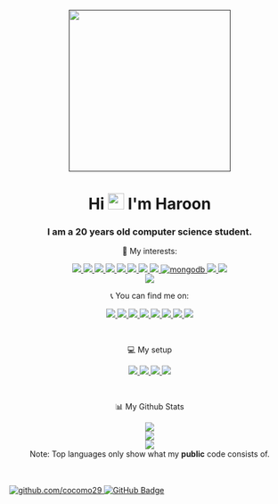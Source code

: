 <p align="center" > 
    <a href="" target="_blank"> <img height="290px"src="https://cdn.discordapp.com/attachments/818827898345095168/914910312271073311/unknown.png"/> </a>
<p/>



<h1 align="center">Hi <img src="https://raw.githubusercontent.com/MartinHeinz/MartinHeinz/master/wave.gif" width=29px"> I'm Haroon</h1>
<h3 align="center">I am a 20 years old computer science student.</h3>



<p align="center"> 🚀 My interests:</p>

<p align="center"> 
    <a href="" target="_blank"> <img src="https://img.shields.io/badge/Python-FFD43B?style=for-the-badge&logo=python&logoColor=darkgreen"/> </a>
    <a href="" target="_blank"> <img  src="https://img.shields.io/badge/Django-092E20?style=for-the-badge&logo=django&logoColor=green"/> </a>  
    <a href="" target="_blank"> <img src="https://img.shields.io/badge/MongoDB-4EA94B?style=for-the-badge&logo=mongodb&logoColor=white"/> </a> 
    <a href="" target="_blank"> <img src="https://img.shields.io/badge/Dart-0175C2?style=for-the-badge&logo=dart&logoColor=white"/> </a> 
    <a href="" target="_blank"> <img src="https://img.shields.io/badge/HTML5-E34F26?style=for-the-badge&logo=html5&logoColor=white"/> </a> 
    <a href="" target="_blank"> <img src="https://img.shields.io/badge/CSS3-1572B6?style=for-the-badge&logo=css3&logoColor=white"/> </a> 
    <a href="" target="_blank"> <img src="https://img.shields.io/badge/JavaScript-323330?style=for-the-badge&logo=javascript&logoColor=F7DF1E"/> </a> 
    <a href="" target="_blank"> <img src="https://img.shields.io/badge/React-20232A?style=for-the-badge&logo=react&logoColor=61DAFB"/> </a> 
    <a href="" target="_blank"> <img src="https://img.shields.io/badge/Unity-100000?style=for-the-badge&logo=unity&logoColor=white" alt="mongodb"  /> </a>  
    <a href="" target="_blank"> <img src="https://img.shields.io/badge/C%23-239120?style=for-the-badge&logo=c-sharp&logoColor=white"/> </a>
    <a href="" target="_blank"> <img src="https://img.shields.io/badge/.NET-512BD4?style=for-the-badge&logo=dotnet&logoColor=white"/> </a> 
    </br>
        <a href="" target="_blank"> <img src="https://img.shields.io/badge/Kali_Linux-557C94?style=for-the-badge&logo=kali-linux&logoColor=white"/> </a>
   
   
    

<br/>

<p align="center">   📞 You can find me on:</p>
<p align="center"> 
    <a href="https://discordapp.com/users/558261366776004648/" target="_blank"> <img src="https://img.shields.io/badge/Discord-7289DA?style=for-the-badge&logo=discord&logoColor=white"/> </a>
    <a href="https://www.facebook.com/haroon.abbasi.5055" target="_blank"> <img src="	https://img.shields.io/badge/Facebook-1877F2?style=for-the-badge&logo=facebook&logoColor=white"/> </a>
    <a href="https://www.instagram.com/hahaha._.haroon/" target="_blank"> <img src="https://img.shields.io/badge/Instagram-E4405F?style=for-the-badge&logo=instagram&logoColor=white"/> </a> 
    <a href="https://www.reddit.com/user/cocomo29/" target="_blank"> <img src="https://img.shields.io/badge/Reddit-FF4500?style=for-the-badge&logo=reddit&logoColor=white"/> </a> 
    <a href="https://codeforces.com/profile/cocomo29" target="_blank"> <img src="	https://img.shields.io/badge/Codeforces-445f9d?style=for-the-badge&logo=Codeforces&logoColor=white"/> </a> 
    <a href="https://open.spotify.com/user/l6r14501yuiuymdirya4rj8ec" target="_blank"> <img src="https://img.shields.io/badge/Spotify-1ED760?&style=for-the-badge&logo=spotify&logoColor=white"/> </a> 
    <a href="https://steamcommunity.com/id/cocomo29/" target="_blank"> <img src="https://img.shields.io/badge/Steam-000000?style=for-the-badge&logo=steam&logoColor=white"/> </a> 
    <a href="https://www.linkedin.com/in/haroon-abbasi-uitu/" target="_blank"> <img src="https://img.shields.io/badge/LinkedIn-0077B5?style=for-the-badge&logo=linkedin&logoColor=white"/> </a> 
    
</p>


<!-- rafay == smol -->



<br/>

<p align="center">  💻 My setup</p>
<p align="center"> 
    <a href="" target="_blank"> <img src="https://img.shields.io/badge/Windows-0078D6?style=for-the-badge&logo=windows&logoColor=white"/> </a>
    <a href="" target="_blank"> <img src="https://img.shields.io/badge/Intel-Core_i5_8th-0071C5?style=for-the-badge&logo=intel&logoColor=white"/> </a>
    <a href="" target="_blank"> <img src="https://img.shields.io/badge/AMD-Radeon_RX_570-ED1C24?style=for-the-badge&logo=amd&logoColor=white"/> </a> 
    <a href="" target="_blank"> <img src="https://camo.githubusercontent.com/55d09c07d331f85c42d9a292ec961b29899afd55151702f6d2d1a4dd30a8b107/68747470733a2f2f696d672e736869656c64732e696f2f62616467652f52414d2d3847422d2532333030373143352e7376673f267374796c653d666f722d7468652d6261646765266c6f676f436f6c6f723d7768697465"/> </a> 
    
</p>

<br/>
<p align="center"> 📊 My Github Stats</p>
<p align="center"> 
    <img src="https://github-readme-stats.vercel.app/api?username=cocomo29&theme=midnight-purple"> </br>
    <img src="https://github-readme-streak-stats.herokuapp.com/?user=cocomo29&theme=midnight-purple"> </br>
  <img src="https://github-readme-stats.vercel.app/api/top-langs/?username=cocomo29&theme=midnight-purple"> </br>
  Note:</b> Top languages only show what my <b>public</b> code consists of. 
  </p>



<br/><br/>
<a href=https://github.com/cocomo29><img src="https://img.shields.io/badge/-Follow%20me-purple" alt="github.com/cocomo29">
<a href="https://github.com/cocomo29?tab=followers"><img src="https://img.shields.io/github/followers/cocomo29?label=Followers&style=social" alt="GitHub Badge"></a>
